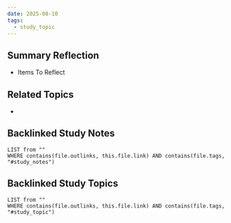 ```yaml
---
date: 2025-08-10
tags:
  - study_topic
---
```

## Summary Reflection
- Items To Reflect

## Related Topics
- 
## Backlinked Study Notes 

```dataview
LIST from ""
WHERE contains(file.outlinks, this.file.link) AND contains(file.tags, "#study_notes")
```

## Backlinked Study Topics 

```dataview
LIST from ""
WHERE contains(file.outlinks, this.file.link) AND contains(file.tags, "#study_topic")
```


